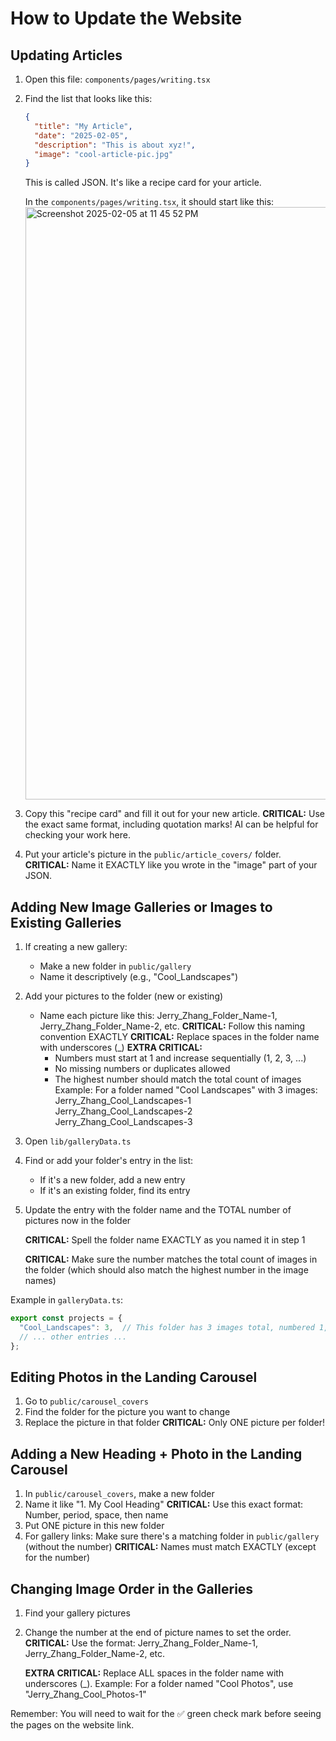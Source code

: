 # How to Update the Website

## Updating Articles

1. Open this file: `components/pages/writing.tsx`
2. Find the list that looks like this:
   ```json
   {
     "title": "My Article",
     "date": "2025-02-05",
     "description": "This is about xyz!",
     "image": "cool-article-pic.jpg"
   }
   ```
   This is called JSON. It's like a recipe card for your article.

   In the `components/pages/writing.tsx`, it should start like this: <img width="948" alt="Screenshot 2025-02-05 at 11 45 52 PM" src="https://github.com/user-attachments/assets/4166babc-8d36-4ec1-b5e9-3147881d1ed2" />

3. Copy this "recipe card" and fill it out for your new article.
   **CRITICAL:** Use the exact same format, including quotation marks! AI can be helpful for checking your work here.

4. Put your article's picture in the `public/article_covers/` folder.
   **CRITICAL:** Name it EXACTLY like you wrote in the "image" part of your JSON.


## Adding New Image Galleries or Images to Existing Galleries

1. If creating a new gallery:
   - Make a new folder in `public/gallery`
   - Name it descriptively (e.g., "Cool_Landscapes")

2. Add your pictures to the folder (new or existing)
   - Name each picture like this: Jerry_Zhang_Folder_Name-1, Jerry_Zhang_Folder_Name-2, etc.
   **CRITICAL:** Follow this naming convention EXACTLY
   **CRITICAL:** Replace spaces in the folder name with underscores (_)
   **EXTRA CRITICAL:** 
     - Numbers must start at 1 and increase sequentially (1, 2, 3, ...)
     - No missing numbers or duplicates allowed
     - The highest number should match the total count of images
   Example: For a folder named "Cool Landscapes" with 3 images:
     Jerry_Zhang_Cool_Landscapes-1
     Jerry_Zhang_Cool_Landscapes-2
     Jerry_Zhang_Cool_Landscapes-3

3. Open `lib/galleryData.ts`

4. Find or add your folder's entry in the list:
   - If it's a new folder, add a new entry
   - If it's an existing folder, find its entry
   
5. Update the entry with the folder name and the TOTAL number of pictures now in the folder

   **CRITICAL:** Spell the folder name EXACTLY as you named it in step 1

    **CRITICAL:** Make sure the number matches the total count of images in the folder
                 (which should also match the highest number in the image names)

Example in `galleryData.ts`:
```javascript
export const projects = {
  "Cool_Landscapes": 3,  // This folder has 3 images total, numbered 1, 2, and 3
  // ... other entries ...
};
```

   
## Editing Photos in the Landing Carousel

1. Go to `public/carousel_covers`
2. Find the folder for the picture you want to change
3. Replace the picture in that folder
   **CRITICAL:** Only ONE picture per folder!


## Adding a New Heading + Photo in the Landing Carousel

1. In `public/carousel_covers`, make a new folder
2. Name it like "1. My Cool Heading"
   **CRITICAL:** Use this exact format: Number, period, space, then name
3. Put ONE picture in this new folder
4. For gallery links: Make sure there's a matching folder in `public/gallery` (without the number)
   **CRITICAL:** Names must match EXACTLY (except for the number)


## Changing Image Order in the Galleries

1. Find your gallery pictures
2. Change the number at the end of picture names to set the order. **CRITICAL:** Use the format: Jerry_Zhang_Folder_Name-1, Jerry_Zhang_Folder_Name-2, etc.

   **EXTRA CRITICAL:** Replace ALL spaces in the folder name with underscores (_). Example: For a folder named "Cool Photos", use "Jerry_Zhang_Cool_Photos-1"

Remember: You will need to wait for the ✅ green check mark before seeing the pages on the website link.
